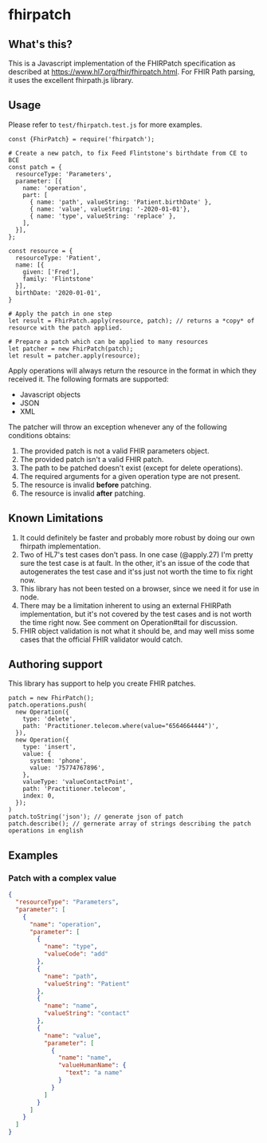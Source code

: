 # fhirpatch

## What's this?
This is a Javascript implementation of the FHIRPatch specification as 
described at https://www.hl7.org/fhir/fhirpatch.html.  For FHIR Path 
parsing, it uses the excellent fhirpath.js library.

## Usage

Please refer to `test/fhirpatch.test.js` for more examples.

```
const {FhirPatch} = require('fhirpatch');

# Create a new patch, to fix Feed Flintstone's birthdate from CE to BCE
const patch = {
  resourceType: 'Parameters',
  parameter: [{
    name: 'operation',
    part: [
      { name: 'path', valueString: 'Patient.birthDate' },
      { name: 'value', valueString: '-2020-01-01'},
      { name: 'type', valueString: 'replace' },
    ],
  }],       
};

const resource = {
  resourceType: 'Patient',
  name: [{
    given: ['Fred'],
    family: 'Flintstone'
  }],
  birthDate: '2020-01-01',
}

# Apply the patch in one step
let result = FhirPatch.apply(resource, patch); // returns a *copy* of resource with the patch applied.

# Prepare a patch which can be applied to many resources
let patcher = new FhirPatch(patch);
let result = patcher.apply(resource);
```

Apply operations will always return the resource in the format in which they received it.  The following
formats are supported:

* Javascript objects
* JSON
* XML

The patcher will throw an exception whenever any of the following conditions obtains:

1. The provided patch is not a valid FHIR parameters object.
2. The provided patch isn't a valid FHIR patch.
3. The path to be patched doesn't exist (except for delete operations).
4. The required arguments for a given operation type are not present.
5. The resource is invalid **before** patching.
6. The resource is invalid **after** patching.

## Known Limitations

1. It could definitely be faster and probably more robust by doing our own 
   fhirpath implementation.
2. Two of HL7's test cases don't pass.  In one case (@apply.27) I'm pretty 
   sure the test case is at fault.  In the other, it's an issue of the 
   code that autogenerates the test case and it'ss just not worth the time to 
   fix right now.
3. This library has not been tested on a browser, since we need it for use in node.
4. There may be a limitation inherent to using an external FHIRPath implementation,
   but it's not covered by the test cases and is not worth the time right now.  See 
   comment on Operation#tail for discussion.
5. FHIR object validation is not what it should be, and may well miss some cases
   that the official FHIR validator would catch.

## Authoring support

This library has support to help you create FHIR patches.

```
patch = new FhirPatch();
patch.operations.push(
  new Operation({
    type: 'delete',
    path: 'Practitioner.telecom.where(value="6564664444")',    
  }),
  new Operation({
    type: 'insert',
    value: {
      system: 'phone',
      value: '75774767896',
    },
    valueType: 'valueContactPoint',
    path: 'Practitioner.telecom',
    index: 0,
  });
)
patch.toString('json'); // generate json of patch
patch.describe(); // gernerate array of strings describing the patch operations in english
```

## Examples

### Patch with a complex value

```json
{
  "resourceType": "Parameters",
  "parameter": [
    {
      "name": "operation",
      "parameter": [
        {
          "name": "type",
          "valueCode": "add"
        },
        {
          "name": "path",
          "valueString": "Patient"
        },
        {
          "name": "name",
          "valueString": "contact"
        },
        {
          "name": "value",
          "parameter": [
            {
              "name": "name",
              "valueHumanName": {
                "text": "a name"
              }
            }
          ]
        }
      ]
    }
  ]
}
```